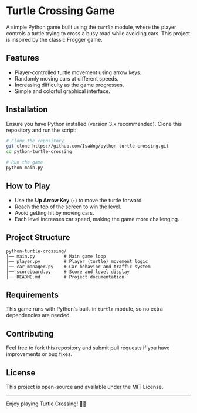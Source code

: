 # Turtle Crossing Game

A simple Python game built using the `turtle` module, where the player controls a turtle trying to cross a busy road while avoiding cars. This project is inspired by the classic Frogger game.

## Features

- Player-controlled turtle movement using arrow keys.
- Randomly moving cars at different speeds.
- Increasing difficulty as the game progresses.
- Simple and colorful graphical interface.

## Installation

Ensure you have Python installed (version 3.x recommended). Clone this repository and run the script:

```sh
# Clone the repository
git clone https://github.com/IsaWng/python-turtle-crossing.git
cd python-turtle-crossing

# Run the game
python main.py
```

## How to Play

- Use the **Up Arrow Key** (`↑`) to move the turtle forward.
- Reach the top of the screen to win the level.
- Avoid getting hit by moving cars.
- Each level increases car speed, making the game more challenging.

## Project Structure

```
python-turtle-crossing/
│── main.py           # Main game loop
│── player.py         # Player (turtle) movement logic
│── car_manager.py    # Car behavior and traffic system
│── scoreboard.py     # Score and level display
│── README.md         # Project documentation
```

## Requirements

This game runs with Python's built-in `turtle` module, so no extra dependencies are needed.

## Contributing

Feel free to fork this repository and submit pull requests if you have improvements or bug fixes.

## License

This project is open-source and available under the MIT License.

---

Enjoy playing Turtle Crossing! 🐢🚗

